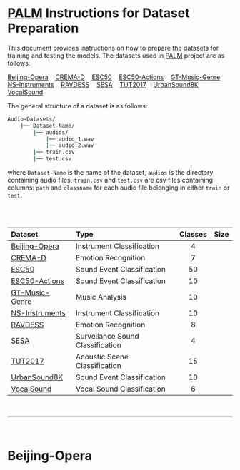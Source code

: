<h1 id="dataset"><a href="https://github.com/asif-hanif/palm">PALM</a> Instructions for Dataset Preparation</h1>

This document provides instructions on how to prepare the datasets for training and testing the models. The datasets used in [PALM](https://github.com/asif-hanif/palm) project are as follows: 


[Beijing-Opera](https://compmusic.upf.edu/bo-perc-dataset)&nbsp;&nbsp;&nbsp;
[CREMA-D](https://github.com/CheyneyComputerScience/CREMA-D)&nbsp;&nbsp;&nbsp;
[ESC50](https://github.com/karolpiczak/ESC-50)&nbsp;&nbsp;&nbsp; 
[ESC50-Actions](https://github.com/karolpiczak/ESC-50)&nbsp;&nbsp;&nbsp;
[GT-Music-Genre](https://www.kaggle.com/datasets/andradaolteanu/gtzan-dataset-music-genre-classification)&nbsp;&nbsp;&nbsp;
[NS-Instruments](https://magenta.tensorflow.org/datasets/nsynth)&nbsp;&nbsp;&nbsp;
[RAVDESS](https://zenodo.org/records/1188976#.YFZuJ0j7SL8)&nbsp;&nbsp;&nbsp;
[SESA](https://zenodo.org/records/3519845)&nbsp;&nbsp;&nbsp;
[TUT2017](https://zenodo.org/records/400515)&nbsp;&nbsp;&nbsp;
[UrbanSound8K](https://urbansounddataset.weebly.com/urbansound8k.html)&nbsp;&nbsp;&nbsp;
[VocalSound](https://github.com/YuanGongND/vocalsound)&nbsp;&nbsp;&nbsp;


The general structure of a dataset is as follows:

```bash
Audio-Datasets/
    ├── Dataset-Name/
        |── audios/
            |── audio_1.wav
            |── audio_2.wav
        |── train.csv
        |── test.csv
 ```

where `Dataset-Name` is the name of the dataset, `audios` is the directory containing audio files, `train.csv` and `test.csv` are csv files containing columns: `path` and `classname` for each audio file belonging in either `train` or `test`. 

<br>
<br>

| Dataset | Type | Classes | Size |
|:-- |:-- |:--: |:--: |
| [Beijing-Opera](#beijing_opera) | Instrument Classification | 4 |
| [CREMA-D](#cremad) | Emotion Recognition | 7 | 
| [ESC50](#esc50) | Sound Event Classification | 50 | 
| [ESC50-Actions](#esc50_actions) | Sound Event Classification | 10 | 
| [GT-Music-Genre](#gt_music_genre) | Music Analysis | 10 | 
| [NS-Instruments](#ns_instruments) | Instrument Classification | 10 | 
| [RAVDESS](#ravdess) | Emotion Recognition | 8 | 
| [SESA](#sesa) | Surveilance Sound Classification | 4 | 
| [TUT2017](#tut2017) | Acoustic Scene Classification | 15 | 
| [UrbanSound8K](#urbansound8k) | Sound Event Classification | 10 | 
| [VocalSound](#vocalsound) | Vocal Sound Classification | 6 | 

<br>
<hr>
<br>

# Beijing-Opera

